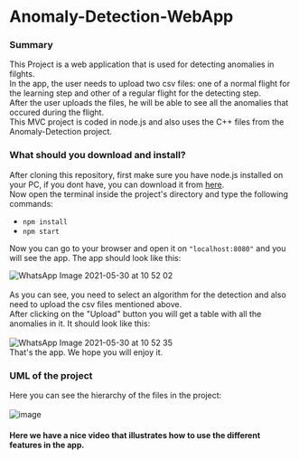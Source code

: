 # Anomaly-Detection-WebApp

### Summary
This Project is a web application that is used for detecting anomalies in filghts.<br />
In the app, the user needs to upload two csv files: one of a normal flight for the learning step and other of a regular flight for the detecting step.<br />
After the user uploads the files, he will be able to see all the anomalies that occured during the flight.<br />
This MVC project is coded in node.js and also uses the C++ files from the Anomaly-Detection project.

### What should you download and install?
After cloning this repository, first make sure you have node.js installed on your PC, if you dont have, you can download it from [here](https://nodejs.org/en/download/).<br/>
Now open the terminal inside the project's directory and type the following commands:<br />

- ``npm install``<br />
- ``npm start ``

Now you can go to your browser and open it on ``"localhost:8080"`` and you will see the app.
The app should look like this:<br/>

![WhatsApp Image 2021-05-30 at 10 52 02](https://user-images.githubusercontent.com/71650499/120097018-04091c00-c137-11eb-9fef-3215efd515b3.png)<br/><br/>
As you can see, you need to select an algorithm for the detection and also need to upload the csv files mentioned above.<br/>
After clicking on the "Upload" button you will get a table with all the anomalies in it. It should look like this:<br/><br/>
![WhatsApp Image 2021-05-30 at 10 52 35](https://user-images.githubusercontent.com/71650499/120097146-914c7080-c137-11eb-9699-0372f17fe8ad.png)<br/>
That's the app. We hope you will enjoy it.


### UML of the project
Here you can see the hierarchy of the files in the project:<br/><br/>
![image](https://user-images.githubusercontent.com/71728836/120083964-1a7e8b80-c0d5-11eb-95b9-84360b7d2a15.png)


#### Here we have a nice video that illustrates how to use the different features in the app.
 
